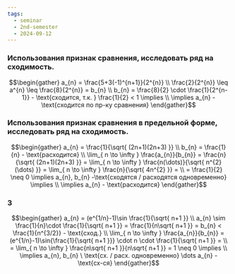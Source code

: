 ```yaml
---
tags:
  - seminar
  - 2nd-semester
  - 2024-09-12
---
```

### Использования признак сравнения, исследовать ряд на сходимость.

$$\begin{gather}
a_{n} = \frac{5+3(-1)^{n+1}}{2^{n}} \\
\frac{2}{2^{n}} \leq a^{n} \leq \frac{8}{2^{n}} = b_{n} \\
b_{n} = \frac{8}{2} \cdot \frac{1}{2^{n-1}} - \text{сходится, т.к. } \frac{1}{2} < 1 \implies \\
\implies a_{n} - \text{сходится по пр-ку сравнения}
\end{gather}$$


### Использования признак сравнения в предельной форме, исследовать ряд на сходимость.

$$\begin{gather}
a_{n} = \frac{1}{\sqrt{ (2n+1)(2n+3) }} \\
b_{n} = \frac{1}{n} - \text{расходится} \\
\lim_{ n \to \infty } \frac{a_{n}}{b_{n}} = \frac{n}{\sqrt{ (2n+1)(2n+3) }} = \lim_{ n \to \infty } \frac{n(\dots)}{\sqrt{ n^{2}(\dots) }} = \lim_{ n \to \infty } \frac{n}{\sqrt{ 4n^{2} }} = \\
= \frac{1}{2} \neq 0 \implies a_{n}, b_{n} -\text{сходятся / расходятся одновременно} \implies \\
\implies a_{n} - \text{расходится}
\end{gather}$$

### 3

$$\begin{gather}
a_{n} = (e^{1/n}-1)\sin \frac{1}{\sqrt{ n+1 }} \\
a_{n} \sim \frac{1}{n}\cdot \frac{1}{\sqrt{ n+1 }} = \frac{1}{n\sqrt{ n+1 }} = b_{n} < \frac{1}{n^{3/2}} - \text{сход.} \\
\lim_{ n \to \infty } \frac{a_{n}}{b_{n}} = (e^{1/n}-1)\sin{\frac{1}{\sqrt{ n+1 }}} \cdot n \cdot \frac{1}{\sqrt{ n+1 }} = \\
= \lim_{ n \to \infty } \frac{n\sqrt{ n+1 }}{n\sqrt{ n+1 }} = 1 \neq 0 \implies \\
\implies a_{n}, b_{n} \ \text{сх. / расх. одновременно} \dots a_{n} - \text{сх-ся}
\end{gather}$$

